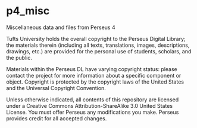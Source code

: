 p4_misc
=======

Miscellaneous data and files from Perseus 4

Tufts University holds the overall copyright to the Perseus Digital Library; the materials therein 
(including all texts, translations, images, descriptions, drawings, etc.) are provided for the 
personal use of students, scholars, and the public.

Materials within the Perseus DL have varying copyright status: please contact the project for more 
information about a specific component or object. Copyright is protected by the copyright laws of 
the United States and the Universal Copyright Convention.

Unless otherwise indicated, all contents of this repository are licensed under a 
Creative Commons Attribution-ShareAlike 3.0 United States License. You must offer Perseus any 
modifications you make. Perseus provides credit for all accepted changes.
